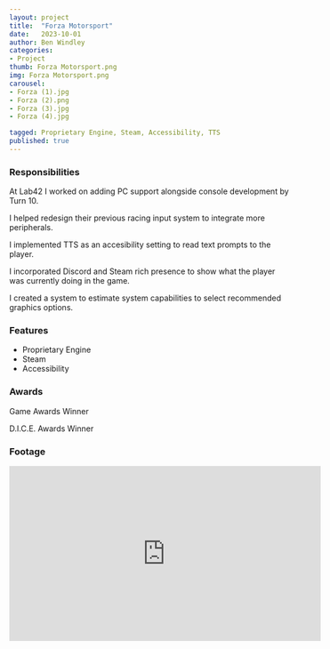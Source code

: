 ```yaml
---
layout: project
title:  "Forza Motorsport"
date:   2023-10-01
author: Ben Windley
categories:
- Project
thumb: Forza Motorsport.png
img: Forza Motorsport.png
carousel:
- Forza (1).jpg
- Forza (2).png
- Forza (3).jpg
- Forza (4).jpg

tagged: Proprietary Engine, Steam, Accessibility, TTS
published: true
---
```


### Responsibilities
At Lab42 I worked on adding PC support alongside console development by Turn 10.

I helped redesign their previous racing input system to integrate more peripherals.

I implemented TTS as an accesibility setting to read text prompts to the player.

I incorporated Discord and Steam rich presence to show what the player was currently doing in the game.

I created a system to estimate system capabilities to select recommended graphics options.

### Features
- Proprietary Engine
- Steam
- Accessibility

### Awards
Game Awards Winner

D.I.C.E. Awards Winner

### Footage

<p style="text-align: center">
<iframe width="560" height="315" src="https://www.youtube.com/embed/em4gv1Ietko?rel=0&amp;showinfo=0" frameborder="0" allow="autoplay; encrypted-media" allowfullscreen></iframe>
</p>
